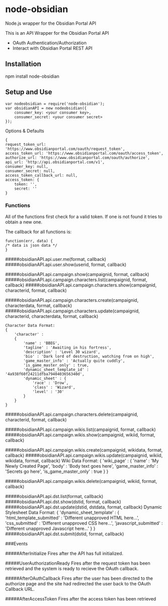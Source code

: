 ﻿# node-obsidian
Node.js wrapper for the Obsidian Portal API

This is an API Wrapper for the Obsidian Portal API
* OAuth Authentication/Authorization 
* Interact with Obsidian Portal REST API

## Installation
npm install node-obsidian

## Setup and Use
	
	var nodeobsidian = require('node-obsidian');
	var obsidianAPI = new nodeobsidian({
		consumer_key: <your consumer key>,
		consumer_secret: <your consumer secret>
	});

Options & Defaults

	{
	request_token_url: 'https://www.obsidianportal.com/oauth/request_token',
    access_token_url: 'https://www.obsidianportal.com/oauth/access_token',
    authorize_url: 'https://www.obsidianportal.com/oauth/authorize',
    api_url: 'http://api.obsidianportal.com/v1',
    consumer_key: null,
    consumer_secret: null,
    access_token_callback_url: null,
    access_token: {
		token: '',
        secret: ''
    }

### Functions

All of the functions first check for a valid token.  If one is not found it tries to obtain a new one.

The callback for all functions is:

    function(err, data) {
    /* data is json data */
    }
    
#####obsidianAPI.api.user.me(format, callback)
#####obsidianAPI.api.user.show(userid, format, callback)  

#####obsidianAPI.api.campaign.show(campaignid, format, callback)
#####obsidianAPI.api.campaign.characters.list(campaignid, format, callback)
#####obsidianAPI.api.campaign.characters.show(campaignid, characterid, format, callback)

#####obsidianAPI.api.campaign.characters.create(campaignid, characterdata, format, callback)
#####obsidianAPI.api.campaign.characters.update(campaignid, characterid, characterdata, format, callback)

	Character Data Format:
	{
		'character' : 
		{
			'name' : 'BBEG',
			'tagline' : 'Awaiting in his fortress',
			'description' : 'Level 30 wizard',
			'bio' : 'Dark lord of destruction, watching from on high',
			'game_master_info' : 'Actually quite cuddly',
			'is_game_master_only' : true,
			'dynamic_sheet_template_id' : '4a938f60f24211dfba7940403656340d',
			'dynamic_sheet' : {
				'race' : 'Drow',
				'class' : 'Wizard',
				'level' : '30'
			}
		}
	}

#####obsidianAPI.api.campaign.characters.delete(campaignid, characterid, format, callback)

#####obsidianAPI.api.campaign.wikis.list(campaignid, format, callback)
#####obsidianAPI.api.campaign.wikis.show(campaignid, wikiid, format, callback)

#####obsidianAPI.api.campaign.wikis.create(campaignid, wikidata, format, callback)
#####obsidianAPI.api.campaign.wikis.update(campaignid, wikiid, wikidata, format, callback)
	Wiki Data Format:
	{
		'wiki_page' : 
		{
			'name' : 'My Newly Created Page',
			'body' : 'Body text goes here',
			'game_master_info' : 'Secrets go here',
			'is_game_master_only' : true
		}
	}

#####obsidianAPI.api.campaign.wikis.delete(campaignid, wikiid, format, callback)

#####obsidianAPI.api.dst.list(format, callback)
#####obsidianAPI.api.dst.show(dstid, format, callback)
#####obsidianAPI.api.dst.update(dstid, dstdata, format, callback)
	Dynamic Stylesheet Data Format:
	{
		'dynamic_sheet_template' : 
		{
			'html_template_submitted' : 'Different unapproved HTML here...',
			'css_submitted' : 'Different unapproved CSS here...',
			'javascript_submitted' : 'Different unapproved Javascript here...'
		}
	}
#####obsidianAPI.api.dst.submit(dstid, format, callback)

###Events

#####AfterInitialize
    Fires after the API has full initialized.
    
#####UserAuthorizationReady
    Fires after the request token has been retrieved and the system is ready to recieve the OAuth callback.
    
#####AfterOAuthCallback
    Fires after the user has been directed to the authorize page and the site had redirected the user back 
    to the OAuth Callback URL.
    
#####AfterAccessToken
    Fires after the access token has been retrieved
